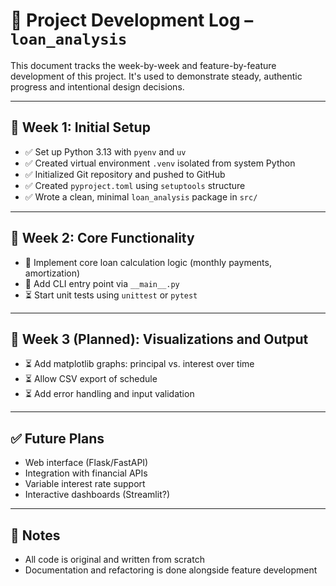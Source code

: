 # 🧠 Project Development Log – `loan_analysis`

This document tracks the week-by-week and feature-by-feature development of this project. It's used to demonstrate steady, authentic progress and intentional design decisions.

---

## 📅 Week 1: Initial Setup
- ✅ Set up Python 3.13 with `pyenv` and `uv`
- ✅ Created virtual environment `.venv` isolated from system Python
- ✅ Initialized Git repository and pushed to GitHub
- ✅ Created `pyproject.toml` using `setuptools` structure
- ✅ Wrote a clean, minimal `loan_analysis` package in `src/`

---

## 📅 Week 2: Core Functionality
- 🔄 Implement core loan calculation logic (monthly payments, amortization)
- 🔄 Add CLI entry point via `__main__.py`
- ⏳ Start unit tests using `unittest` or `pytest`

---

## 📅 Week 3 (Planned): Visualizations and Output
- ⏳ Add matplotlib graphs: principal vs. interest over time
- ⏳ Allow CSV export of schedule
- ⏳ Add error handling and input validation

---

## ✅ Future Plans
- Web interface (Flask/FastAPI)
- Integration with financial APIs
- Variable interest rate support
- Interactive dashboards (Streamlit?)

---

## 📌 Notes
- All code is original and written from scratch
- Documentation and refactoring is done alongside feature development
